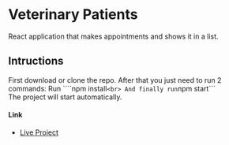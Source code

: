 # Veterinary Patients

React application that makes appointments and shows it in a list.

## Intructions

First download or clone the repo. After that you just need to run 2 commands:
Run ````npm install``` <br>
And finally run ```npm start``` <br>
The project will start automatically. 

 #### Link
* [Live Project](https://sleepy-sammet-d28348.netlify.com/) 
